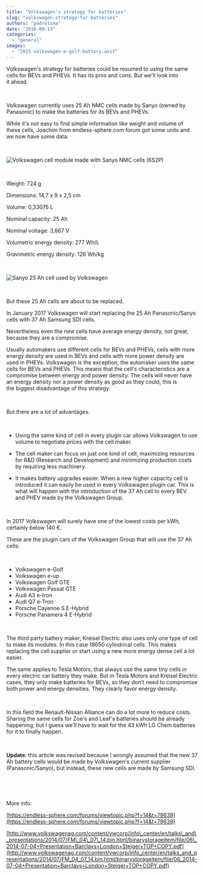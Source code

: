 ```yaml
---
title: "Volkswagen's strategy for batteries"
slug: "volkswagen-strategy-for-batteries"
authors: "pedrolima"
date: "2016-09-13"
categories: 
  - "general"
images: 
  - "2015-volkswagen-e-golf-battery.avif"
---
```


Volkswagen's strategy for batteries could be resumed to using the same cells for BEVs and PHEVs. It has its pros and cons. But we'll look into it ahead.

 

Volkswagen currently uses 25 Ah NMC cells made by Sanyo (owned by Panasonic) to make the batteries for its BEVs and PHEVs.

While it's not easy to find simple information like weight and volume of these cells, Joachim from endless-sphere.com forum got some units and we now have some data.

 

![Volkswagen cell module made with Sanyo NMC cells (6S2P)](images/sanyo-25-ah-battery-cell-module.avif)

 

Weight: 724 g

Dimensions: 14,7 x 9 x 2,5 cm

Volume: 0,33075 L

Nominal capacity: 25 Ah

Nominal voltage: 3,667 V

Volumetric energy density: 277 Wh/L

Gravimetric energy density: 126 Wh/kg

 

![Sanyo 25 Ah cell used by Volkswagen](images/sanyo-25-ah-battery-cell.avif)

 

But these 25 Ah cells are about to be replaced.

In January 2017 Volkswagen will start replacing the 25 Ah Panasonic/Sanyo cells with 37 Ah Samsung SDI cells.

Nevertheless even the new cells have average energy density, not great, because they are a compromise.

Usually automakers use different cells for BEVs and PHEVs, cells with more energy density are used in BEVs and cells with more power density are used in PHEVs. Volkswagen is the exception, the automaker uses the same cells for BEVs and PHEVs. This means that the cell's characteristics are a compromise between energy and power density. The cells will never have an energy density nor a power density as good as they could, this is the biggest disadvantage of this strategy.

 

But there are a lot of advantages.

 

- Using the same kind of cell in every plugin car allows Volkswagen to use volume to negotiate prices with the cell maker.

- The cell maker can focus on just one kind of cell, maximizing resources for R&D (Research and Development) and minimizing production costs by requiring less machinery.

- It makes battery upgrades easier. When a new higher capacity cell is introduced it can easily be used in every Volkswagen plugin car. This is what will happen with the introduction of the 37 Ah cell to every BEV and PHEV made by the Volkswagen Group.

 

In 2017 Volkswagen will surely have one of the lowest costs per kWh, certainly below 140 €.

These are the plugin cars of the Volkswagen Group that will use the 37 Ah cells:

 

- Volkswagen e-Golf
- Volkswagen e-up
- Volkswagen Golf GTE
- Volkswagen Passat GTE
- Audi A3 e-tron
- Audi Q7 e-Tron
- Porsche Cayenne S E-Hybrid
- Porsche Panamera 4 E-Hybrid

 

The third party battery maker, Kreisel Electric also uses only one type of cell to make its modules. In this case 18650 cylindrical cells. This makes replacing the cell supplier or start using a new more energy dense cell a lot easier.

The same applies to Tesla Motors, that always use the same tiny cells in every electric car battery they make. But in Tesla Motors and Kreisel Electric cases, they only make batteries for BEVs, so they don't need to compromise both power and energy densities. They clearly favor energy density.

 

In this field the Renault-Nissan Alliance can do a lot more to reduce costs. Sharing the same cells for Zoe's and Leaf's batteries should be already happening, but I guess we'll have to wait for the 43 kWh LG Chem batteries for it to finally happen.

 

**Update**: this article was revised because I wrongly assumed that the new 37 Ah battery cells would be made by Volkswagen's current supplier (Panasonic/Sanyo), but instead, these new cells are made by Samsung SDI.

 

 

More info:

[https://endless-sphere.com/forums/viewtopic.php?f=14&t=79639](https://endless-sphere.com/forums/viewtopic.php?f=14&t=79639)

[http://www.volkswagenag.com/content/vwcorp/info\_center/en/talks\_and\_presentations/2014/07/FM\_04\_07\_14.bin.html/binarystorageitem/file/06\_2014-07-04+Presentation+Barclays+London+Steiger+TOP+COPY.pdf](http://www.volkswagenag.com/content/vwcorp/info_center/en/talks_and_presentations/2014/07/FM_04_07_14.bin.html/binarystorageitem/file/06_2014-07-04+Presentation+Barclays+London+Steiger+TOP+COPY.pdf)
